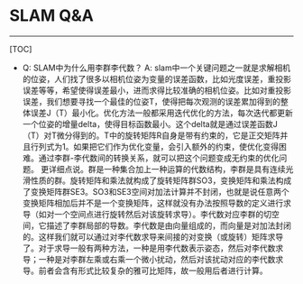 # SLAM Q&A

-----

[TOC]

* Q: SLAM中为什么用李群李代数？
  A:
    slam中一个关键问题之一就是求解相机的位姿，人们找了很多以相机位姿为变量的误差函数，比如光度误差，重投影误差等等，希望使得误差最小，进而求得比较准确的相机位姿。比如对重投影误差，我们想要寻找一个最佳的位姿T，使得把每次观测的误差累加得到的整体误差J（T）最小化。优化方法一般都采用迭代优化的方法，每次迭代都更新一个位姿的增量delta，使得目标函数最小。这个delta就是通过误差函数J（T）对T微分得到的。T中的旋转矩阵R自身是带有约束的，它是正交矩阵并且行列式为1。如果把它们作为优化变量，会引入额外的约束，使优化变得困难。通过李群-李代数间的转换关系，就可以把这个问题变成无约束的优化问题。
    更详细点说。群是一种集合加上一种运算的代数结构，李群是具有连续光滑性质的群。旋转矩阵和乘法就构成了旋转矩阵群SO3，变换矩阵和乘法构成了变换矩阵群SE3。SO3和SE3空间对加法计算并不封闭，也就是说任意两个变换矩阵相加后并不是一个变换矩阵，这样就没有办法按照导数的定义进行求导（如对一个空间点进行旋转然后对该旋转求导）。李代数对应李群的切空间，它描述了李群局部的导数。李代数是由向量组成的，而向量是对加法封闭的。这样我们就可以通过对李代数求导来间接的对变换（或旋转）矩阵求导了。对于求导一般有两种方法，一种是用李代数表示姿态，然后对李代数求导；一种是对李群左乘或右乘一个微小扰动，然后对该扰动对应的李代数求导。前者会含有形式比较复杂的雅可比矩阵，故一般用后者进行计算。
